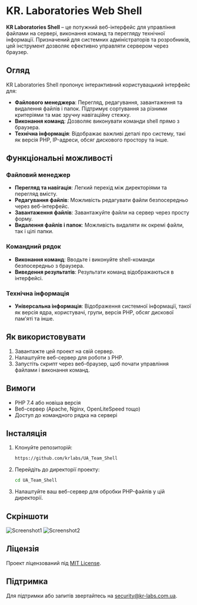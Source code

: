 # KR. Laboratories Web Shell

**KR Laboratories Shell** – це потужний веб-інтерфейс для управління файлами на сервері, виконання команд та перегляду технічної інформації. Призначений для системних адміністраторів та розробників, цей інструмент дозволяє ефективно управляти сервером через браузер.

## Огляд

KR Laboratories Shell пропонує інтерактивний користувацький інтерфейс для:

- **Файлового менеджера**: Перегляд, редагування, завантаження та видалення файлів і папок. Підтримує сортування за різними критеріями та має зручну навігаційну стежку.
- **Виконання команд**: Дозволяє виконувати команди shell прямо з браузера.
- **Технічна інформація**: Відображає важливі деталі про систему, такі як версія PHP, IP-адреси, обсяг дискового простору та інше.

## Функціональні можливості

### Файловий менеджер

- **Перегляд та навігація**: Легкий перехід між директоріями та перегляд вмісту.
- **Редагування файлів**: Можливість редагувати файли безпосередньо через веб-інтерфейс.
- **Завантаження файлів**: Завантажуйте файли на сервер через просту форму.
- **Видалення файлів і папок**: Можливість видаляти як окремі файли, так і цілі папки.

### Командний рядок

- **Виконання команд**: Вводьте і виконуйте shell-команди безпосередньо з браузера.
- **Виведення результатів**: Результати команд відображаються в інтерфейсі.

### Технічна інформація

- **Універсальна інформація**: Відображення системної інформації, такої як версія ядра, користувачі, групи, версія PHP, обсяг дискової пам'яті та інше.

## Як використовувати

1. Завантажте цей проект на свій сервер.
2. Налаштуйте веб-сервер для роботи з PHP.
3. Запустіть скрипт через веб-браузер, щоб почати управління файлами і виконання команд.

## Вимоги

- PHP 7.4 або новіша версія
- Веб-сервер (Apache, Nginx, OpenLiteSpeed тощо)
- Доступ до командного рядка на сервері

## Інсталяція

1. Клонуйте репозиторій:
    ```bash
    https://github.com/krlabs/UA_Team_Shell
    ```
2. Перейдіть до директорії проекту:
    ```bash
    cd UA_Team_Shell
    ```
3. Налаштуйте ваш веб-сервер для обробки PHP-файлів у цій директорії.

## Скріншоти

![Screenshot1](https://example.com/screenshot1.png)
![Screenshot2](https://example.com/screenshot2.png)

## Ліцензія

Проект ліцензований під [MIT License](LICENSE).


## Підтримка

Для підтримки або запитів звертайтесь на [security@kr-labs.com.ua](mailto:security@kr-labs.com.ua).
